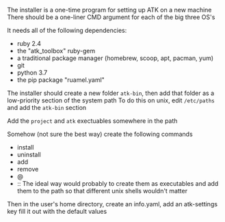 The installer is a one-time program for setting up ATK on a new machine
There should be a one-liner CMD argument for each of the big three OS's

It needs all of the following dependencies:
- ruby 2.4
- the "atk_toolbox" ruby-gem
- a traditional package manager (homebrew, scoop, apt, pacman, yum)
- git
- python 3.7
- the pip package "ruamel.yaml"

The installer should create a new folder `atk-bin`, then add that folder as a low-priority section of the system path
    To do this on unix, edit `/etc/paths` and add the `atk-bin` section

Add the `project` and `atk` exectuables somewhere in the path


Somehow (not sure the best way) create the following commands
- install
- uninstall
- add
- remove
- @
- ::
The ideal way would probably to create them as executables and add them to the path so that different unix shells wouldn't matter


Then in the user's home directory, create an info.yaml, add an atk-settings key
fill it out with the default values

